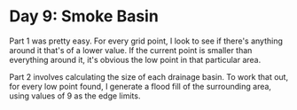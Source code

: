 # Day 9: Smoke Basin

Part 1 was pretty easy. For every grid point, I look to see if there's anything around it that's of a lower value. If the current point is smaller than everything around it, it's obvious the low point in that particular area.

Part 2 involves calculating the size of each drainage basin. To work that out, for every low point found, I generate a flood fill of the surrounding area, using values of 9 as the edge limits.
